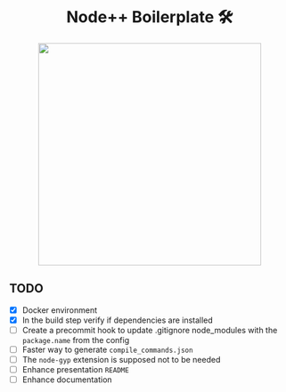 <h1 align="center"> Node++ Boilerplate 🛠 </h1>

<p align="center">
  <img src="https://raw.githubusercontent.com/Daniel-Boll/Nodepp-Boilerplate/main/assets/nodepp-node-centered-logo.png" width=400 />
</p>

## TODO

- [X] Docker environment
- [X] In the build step verify if dependencies are installed
- [ ] Create a precommit hook to update .gitignore node_modules with the `package.name` from the config
- [ ] Faster way to generate `compile_commands.json`
- [ ] The `node-gyp` extension is supposed not to be needed
- [ ] Enhance presentation `README`
- [ ] Enhance documentation
